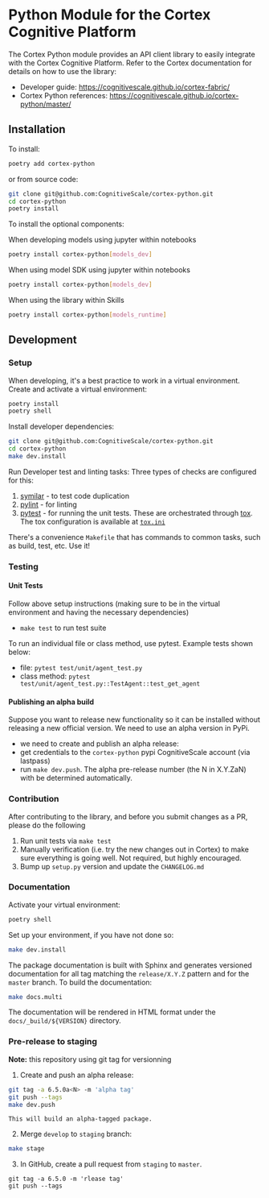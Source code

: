# Python Module for the Cortex Cognitive Platform

The Cortex Python module provides an API client library to easily integrate with the Cortex Cognitive Platform. 
Refer to the Cortex documentation for details on how to use the library: 

- Developer guide: https://cognitivescale.github.io/cortex-fabric/
- Cortex Python references: https://cognitivescale.github.io/cortex-python/master/

## Installation

To install: 

```bash
poetry add cortex-python
```

or from source code:

```bash
git clone git@github.com:CognitiveScale/cortex-python.git
cd cortex-python
poetry install
```

To install the optional components: 

When developing models using jupyter within notebooks

```bash
poetry install cortex-python[models_dev]
```

When using model SDK using jupyter within notebooks

```bash
poetry install cortex-python[models_dev]
```

When using the library within Skills

```bash
poetry install cortex-python[models_runtime]
```

## Development 

### Setup

When developing, it's a best practice to work in a virtual environment. Create and activate a virtual environment:

```bash
poetry install
poetry shell
```

Install developer dependencies:

```bash
git clone git@github.com:CognitiveScale/cortex-python.git
cd cortex-python
make dev.install
```

Run Developer test and linting tasks:
Three types of checks are configured for this:
1. [symilar](https://pylint.readthedocs.io/en/v2.16.2/symilar.html) - to test code duplication
2. [pylint](https://pylint.readthedocs.io/en/v2.16.2/) - for linting
3. [pytest](https://docs.pytest.org/en/7.2.x/) - for running the unit tests. These are orchestrated through [tox](https://tox.wiki/en/3.27.1/). The tox configuration is available at [`tox.ini`](/tox.ini)

There's a convenience `Makefile` that has commands to common tasks, such as build, test, etc. Use it!

### Testing

#### Unit Tests

Follow above setup instructions (making sure to be in the virtual environment and having the necessary dependencies)

- `make test` to run test suite

To run an individual file or class method, use pytest. Example tests shown below:

- file: `pytest test/unit/agent_test.py` 
- class method: `pytest test/unit/agent_test.py::TestAgent::test_get_agent`

#### Publishing an alpha build

Suppose you want to release new functionality so it can be installed without releasing a new official version. We need to use an alpha version in PyPi.

- we need to create and publish an alpha release:
- get credentials to the `cortex-python` pypi CognitiveScale account (via lastpass)
- run `make dev.push`. The alpha pre-release number (the N in X.Y.ZaN) with be determined automatically.

### Contribution 

After contributing to the library, and before you submit changes as a PR, please do the following

1. Run unit tests via `make test`
2. Manually verification (i.e. try the new changes out in Cortex) to make sure everything is going well. Not required, but highly encouraged.
3. Bump up `setup.py` version and update the `CHANGELOG.md` 

### Documentation

Activate your virtual environment:

```bash
poetry shell
```

Set up your environment, if you have not done so:

```bash
make dev.install 
```

The package documentation is built with Sphinx and generates versioned documentation for all tag matching the `release/X.Y.Z` pattern and for the `master` branch. To build the documentation:

```bash
make docs.multi
```
The documentation will be rendered in HTML format under the `docs/_build/${VERSION}` directory.

### Pre-release to staging
**Note:** this repository using git tag for versionning

1. Create and push an alpha release:

```bash
git tag -a 6.5.0a<N> -m 'alpha tag'
git push --tags
make dev.push
```
    This will build an alpha-tagged package.
2. Merge `develop` to `staging` branch:

```bash
make stage
```

3. In GitHub, create a pull request from `staging` to `master`.
```
git tag -a 6.5.0 -m 'rlease tag'
git push --tags
```
